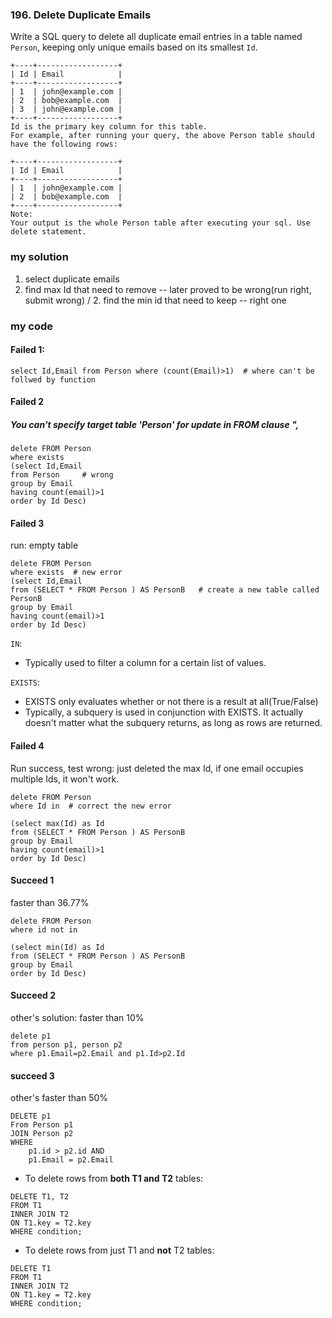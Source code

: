 ### 196. Delete Duplicate Emails

Write a SQL query to delete all duplicate email entries in a table named `Person`, keeping only unique emails based on its smallest `Id`.
```
+----+------------------+
| Id | Email            |
+----+------------------+
| 1  | john@example.com |
| 2  | bob@example.com  |
| 3  | john@example.com |
+----+------------------+
Id is the primary key column for this table.
For example, after running your query, the above Person table should have the following rows:

+----+------------------+
| Id | Email            |
+----+------------------+
| 1  | john@example.com |
| 2  | bob@example.com  |
+----+------------------+
Note:
Your output is the whole Person table after executing your sql. Use delete statement.
```
### my solution
1. select duplicate emails
2. find max Id that need to remove -- later proved to be wrong(run right, submit wrong) 
/ 2. find the min id that need to keep -- right one


### my code
#### Failed 1:
```mysql
select Id,Email from Person where (count(Email)>1)  # where can't be follwed by function
```

#### Failed 2
 ##### You can't specify target table 'Person' for update in FROM clause ",
```mysql
delete FROM Person 
where exists
(select Id,Email
from Person     # wrong
group by Email
having count(email)>1
order by Id Desc)
```

#### Failed 3
run:  empty table
```mysql
delete FROM Person 
where exists  # new error
(select Id,Email
from (SELECT * FROM Person ) AS PersonB   # create a new table called PersonB
group by Email
having count(email)>1
order by Id Desc)
```

`IN`:
* Typically used to filter a column for a certain list of values.

`EXISTS`:
* EXISTS only evaluates whether or not there is a result at all(True/False)
* Typically, a subquery is used in conjunction with EXISTS. It actually doesn't matter what the subquery returns, as long as rows are returned.



#### Failed 4 
Run success, test wrong: just deleted the max Id, if one email occupies multiple Ids, it won't work.
```mysql
delete FROM Person 
where Id in  # correct the new error

(select max(Id) as Id
from (SELECT * FROM Person ) AS PersonB
group by Email
having count(email)>1
order by Id Desc)
```

#### Succeed 1
faster than 36.77%
```mysql
delete FROM Person 
where id not in

(select min(Id) as Id
from (SELECT * FROM Person ) AS PersonB
group by Email
order by Id Desc)
```
#### Succeed 2
other's solution: faster than 10%
```mysql
delete p1
from person p1, person p2
where p1.Email=p2.Email and p1.Id>p2.Id
```

#### succeed 3
other's faster than 50%
```mysql
DELETE p1
From Person p1
JOIN Person p2
WHERE
    p1.id > p2.id AND
    p1.Email = p2.Email
```
* To delete rows from **both T1 and T2** tables:
```mysql
DELETE T1, T2
FROM T1
INNER JOIN T2 
ON T1.key = T2.key
WHERE condition;
```

* To delete rows from just T1 and **not** T2 tables:
```mysql
DELETE T1
FROM T1
INNER JOIN T2 
ON T1.key = T2.key
WHERE condition;
```
